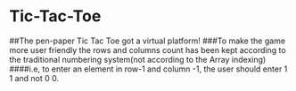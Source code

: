# Tic-Tac-Toe
##The pen-paper Tic Tac Toe got a virtual platform!
###To make the game more user friendly the rows and columns count has been kept according to the traditional numbering system(not according to the Array indexing)
####i.e, to enter an element in row-1 and column -1, the user should enter 1 1 and not 0 0.

